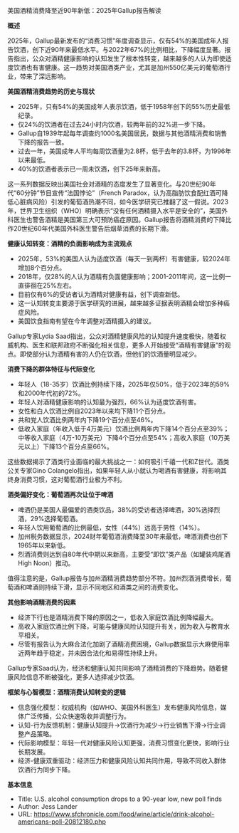 美国酒精消费降至近90年新低：2025年Gallup报告解读

  

**概述**

  

2025年，Gallup最新发布的“消费习惯”年度调查显示，仅有54%的美国成年人报告饮酒，创下近90年来最低水平。与2022年67%的比例相比，下降幅度显著。报告指出，公众对酒精健康影响的认知发生了根本性转变，越来越多的人认为即使适度饮酒也有害健康。这一趋势对美国酒类产业，尤其是加州550亿美元的葡萄酒行业，带来了深远影响。

  

**美国酒精消费趋势的历史与现状**

- 2025年，只有54%的美国成年人表示饮酒，低于1958年创下的55%历史最低纪录。
- 仅24%的饮酒者在过去24小时内饮酒，较两年前的32%进一步下降。
- Gallup自1939年起每年调查约1000名美国居民，数据与其他酒精消费和销售下降的报告一致。
- 过去一年，美国成年人平均每周饮酒量为2.8杯，低于去年的3.8杯，为1996年以来最低。
- 40%的饮酒者表示已一周未饮酒，创下25年来新高。

  

这一系列数据反映出美国社会对酒精的态度发生了显著变化。与20世纪90年代“60分钟”节目宣传“法国悖论”（French Paradox，认为高脂肪饮食配红酒可降低心脏病风险）引发的葡萄酒热潮不同，如今医学研究已推翻了这一假说。2023年，世界卫生组织（WHO）明确表示“没有任何酒精摄入水平是安全的”，美国外科医生也警告酒精是美国第三大可预防癌症原因。Gallup报告将酒精消费的下降比作20世纪60年代美国外科医生警告后烟草消费的长期下滑。

  

**健康认知转变：酒精的负面影响成为主流观点**

- 2025年，53%的美国人认为适度饮酒（每天一到两杯）有害健康，较2024年增加8个百分点。
- 2018年，仅28%的人认为酒精有负面健康影响；2001-2011年间，这一比例一直徘徊在25%左右。
- 目前仅有6%的受访者认为酒精对健康有益，创下调查新低。
- 这一认知转变主要源于医学研究的进展，越来越多证据表明酒精会增加多种癌症风险。
- 美国饮食指南有望在今年调整对酒精摄入的建议。

  

Gallup专家Lydia Saad指出，公众对酒精健康风险的认知提升速度极快，随着权威机构、医生和联邦政府不断强化相关信息，更多人开始接受“酒精有害健康”的观点。即使部分认为酒精有害的人仍在饮酒，但他们的饮酒量明显减少。

  

**消费下降的群体特征与代际变化**

- 年轻人（18-35岁）饮酒比例持续下降，2025年仅50%，低于2023年的59%和2000年代初的72%。
- 年轻人对酒精健康影响的认知最为强烈，66%认为适度饮酒有害。
- 女性和白人饮酒比例自2023年以来均下降11个百分点。
- 共和党人饮酒比例两年内下降19个百分点至46%。
- 低收入家庭（年收入低于4万美元）饮酒比例两年内下降14个百分点至39%；中等收入家庭（4万-10万美元）下降4个百分点至54%；高收入家庭（10万美元以上）下降13个百分点至66%。

  

这些数据揭示了酒类行业面临的最大挑战之一：如何吸引千禧一代和Z世代。酒类公关专家Gino Colangelo指出，如果年轻人从小就认为喝酒有害健康，将影响其终身消费习惯，这对葡萄酒行业极为不利。

  

**酒类偏好变化：葡萄酒再次让位于啤酒**

- 啤酒仍是美国人最偏爱的酒类饮品，38%的受访者选择啤酒，30%选择烈酒，29%选择葡萄酒。
- 年轻人饮用葡萄酒的比例最低，女性（44%）远高于男性（14%）。
- 加州税务数据显示，2024财年葡萄酒消费降至30年来最低，啤酒消费也创下1965年以来新低。
- 烈酒消费则达到自80年代中期以来新高，主要受“即饮”类产品（如罐装鸡尾酒High Noon）推动。

  

值得注意的是，Gallup报告与加州酒精消费趋势部分不符。加州烈酒消费增长，葡萄酒和啤酒则持续下滑，显示不同地区和酒类之间的消费变化。

  

**其他影响酒精消费的因素**

- 经济下行也是酒精消费下降的原因之一，低收入家庭饮酒比例降幅最大。
- 高收入家庭饮酒比例下降，可能与健康风险认知提升有关，因为收入与教育水平相关。
- 尽管有报告认为大麻合法化加剧了酒精消费困境，Gallup数据显示大麻使用率近两年趋于稳定，并未因合法化和易得性持续上升。

  

Gallup专家Saad认为，经济和健康认知共同影响了酒精消费的下降趋势。随着健康风险信息不断被强化，更多人选择减少饮酒。

  

**框架与心智模型：酒精消费认知转变的逻辑**

- 信息强化模型：权威机构（如WHO、美国外科医生）发布健康风险信息，媒体广泛传播，公众快速吸收并调整行为。
- 认知-行为反馈机制：健康认知提升→饮酒行为减少→行业销售下滑→行业调整产品策略。
- 代际影响模型：年轻一代对健康风险认知更强，消费习惯变化更快，影响行业长期发展。
- 经济-健康双重驱动：经济压力和健康风险认知共同作用，导致不同收入群体饮酒行为同步下降。

  

**基本信息**

- Title: U.S. alcohol consumption drops to a 90-year low, new poll finds
- Author: Jess Lander
- URL: https://www.sfchronicle.com/food/wine/article/drink-alcohol-americans-poll-20812180.php